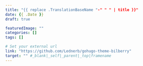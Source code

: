 ```yaml
---
title: "{{ replace .TranslationBaseName "-" " " | title }}"
date: {{ .Date }}
draft: true

featuredImage: ""
categories: []
tags: []

# Set your external url
link: "https://github.com/Lednerb/gohugo-theme-bilberry"
target: "" #_blank|_self|_parent|_top|framename
---
```

